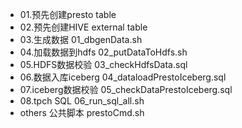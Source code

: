 
- 01.预先创建presto table
- 02.预先创建HIVE external table
- 03.生成数据 01_dbgenData.sh
- 04.加载数据到hdfs 02_putDataToHdfs.sh
- 05.HDFS数据校验 03_checkHdfsData.sql
- 06.数据入库iceberg 04_dataloadPrestoIceberg.sql
- 07.iceberg数据校验 05_checkDataPrestoIceberg.sql
- 08.tpch SQL 06_run_sql_all.sh
- others 公共脚本 prestoCmd.sh
